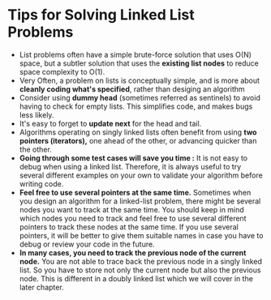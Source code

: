 # Tips for Solving Linked List Problems

* List problems often have a simple brute-force solution that uses O\(N\) space, but a subtler solution that uses the **existing list nodes** to reduce space complexity to O\(1\).
* Very Often, a problem on lists is conceptually simple, and is more about **cleanly coding what's specified**, rather than desiging an algorithm
* Consider using **dummy head** \(sometimes referred as sentinels\) to avoid having to check for empty lists. This simplifies code, and makes bugs less likely.
* It's easy to forget to **update next** for the head and tail.
* Algorithms operating on singly linked lists often benefit from using **two pointers \(iterators\),** one ahead of the other, or advancing quicker than the other.
* **Going through some test cases will save you time :** It is not easy to debug when using a linked list. Therefore, it is always useful to try several different examples on your own to validate your algorithm before writing code.
* **Feel free to use several pointers at the same time.** Sometimes when you design an algorithm for a linked-list problem, there might be several nodes you want to track at the same time. You should keep in mind which nodes you need to track and feel free to use several different pointers to track these nodes at the same time. If you use several pointers, it will be better to give them suitable names in case you have to debug or review your code in the future.
* **In many cases, you need to track the previous node of the current node.** You are not able to trace back the previous node in a singly linked list. So you have to store not only the current node but also the previous node. This is different in a doubly linked list which we will cover in the later chapter.

